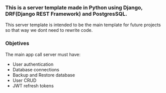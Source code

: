 ### This is a server template made in Python using Django, DRF(Django REST Framework) and PostgresSQL. 
This server template is intended to be the main template for future projects so that way we dont need to rewrite code.

### Objetives
The main app call server must have:
- User authentication
- Database connections
- Backup and Restore database
- User CRUD
- JWT refresh tokens
